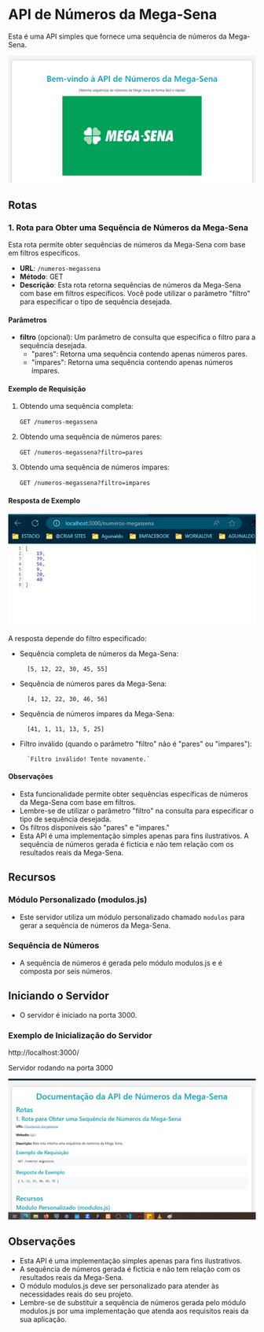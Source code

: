 # API de Números da Mega-Sena

Esta é uma API simples que fornece uma sequência de números da Mega-Sena.

![ok](./src/assets/screen0.jpg)

## Rotas

### 1. Rota para Obter uma Sequência de Números da Mega-Sena

Esta rota permite obter sequências de números da Mega-Sena com base em filtros específicos.

- **URL**: `/numeros-megassena`
- **Método**: GET
- **Descrição**: Esta rota retorna sequências de números da Mega-Sena com base em filtros específicos. Você pode utilizar o parâmetro "filtro" para especificar o tipo de sequência desejada.

#### Parâmetros

- **filtro** (opcional): Um parâmetro de consulta que especifica o filtro para a sequência desejada.
  - "pares": Retorna uma sequência contendo apenas números pares.
  - "impares": Retorna uma sequência contendo apenas números ímpares.

#### Exemplo de Requisição

1. Obtendo uma sequência completa:

    `GET /numeros-megassena`

2. Obtendo uma sequência de números pares:

   `GET /numeros-megassena?filtro=pares`

3. Obtendo uma sequência de números ímpares:

   `GET /numeros-megassena?filtro=impares`


#### Resposta de Exemplo

![ok](./src/assets/screen2.jpg)

A resposta depende do filtro especificado:

- Sequência completa de números da Mega-Sena:

        [5, 12, 22, 30, 45, 55]

- Sequência de números pares da Mega-Sena:

        [4, 12, 22, 30, 46, 56]

- Sequência de números ímpares da Mega-Sena:

        [41, 1, 11, 13, 5, 25]

- Filtro inválido (quando o parâmetro "filtro" não é "pares" ou "impares"):

        `Filtro inválido! Tente novamente.`


#### Observações

- Esta funcionalidade permite obter sequências específicas de números da Mega-Sena com base em filtros.
- Lembre-se de utilizar o parâmetro "filtro" na consulta para especificar o tipo de sequência desejada.
- Os filtros disponíveis são "pares" e "impares."
- Esta API é uma implementação simples apenas para fins ilustrativos. A sequência de números gerada é fictícia e não tem relação com os resultados reais da Mega-Sena.

## Recursos
### Módulo Personalizado (modulos.js)
* Este servidor utiliza um módulo personalizado chamado `modulos` para gerar a sequência de números da Mega-Sena.

### Sequência de Números
* A sequência de números é gerada pelo módulo modulos.js e é composta por seis números.

## Iniciando o Servidor
* O servidor é iniciado na porta 3000.

### Exemplo de Inicialização do Servidor
http://localhost:3000/

Servidor rodando na porta 3000

![ok](./src/assets/screen1.jpg)

## Observações
* Esta API é uma implementação simples apenas para fins ilustrativos.
* A sequência de números gerada é fictícia e não tem relação com os resultados reais da Mega-Sena.
* O módulo modulos.js deve ser personalizado para atender às necessidades reais do seu projeto.
* Lembre-se de substituir a sequência de números gerada pelo módulo modulos.js por uma implementação que atenda aos requisitos reais da sua aplicação.